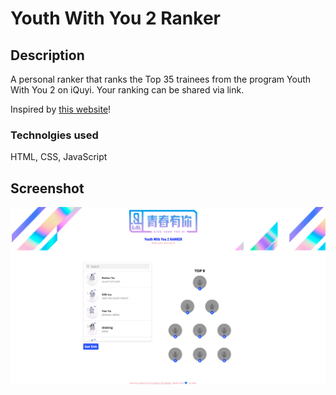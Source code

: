 # Youth With You 2 Ranker

## Description
A personal ranker that ranks the Top 35 trainees from the program Youth With You 2 on iQuyi. Your ranking can be shared via link.

Inspired by [this website](https://produce48.github.io/)!

### Technolgies used
HTML, CSS, JavaScript

## Screenshot
![Screenshot of the website](https://github.com/Taenerys/youthwithyou2/blob/master/screenshot_ywy2.png)


